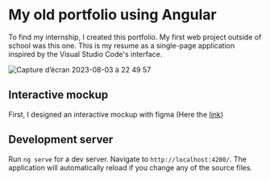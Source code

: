 # My old portfolio using Angular
To find my internship, I created this portfolio. My first web project outside of school was this one.
This is my resume as a single-page application inspired by the Visual Studio Code's interface.

![Capture d’écran 2023-08-03 à 22 49 57](https://github.com/utheveny/old-portfolio/assets/137451965/557f633e-3afc-4621-880b-e58d64a767e4)
## Interactive mockup

First, I designed an interactive mockup with figma (Here the <a href="https://www.figma.com/file/SMuJP8l5ViqWUbCLX21xUC/My-Resume?type=design&node-id=0%3A1&mode=design&t=kLEMw7E3CtgYUmoB-1">link</a>)

## Development server

Run `ng serve` for a dev server. Navigate to `http://localhost:4200/`. The application will automatically reload if you change any of the source files.
